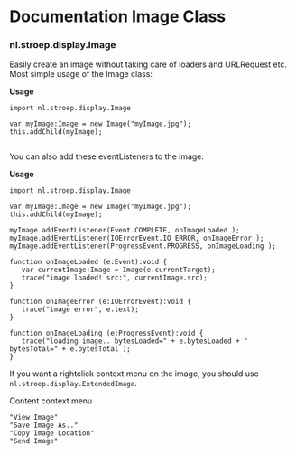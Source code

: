# Documentation Image Class #
### nl.stroep.display.Image ###

Easily create an image without taking care of loaders and URLRequest etc.
Most simple usage of the Image class:

**Usage**
```
import nl.stroep.display.Image

var myImage:Image = new Image("myImage.jpg");
this.addChild(myImage);
 
```

You can also add these eventListeners to the image:

**Usage**
```
import nl.stroep.display.Image

var myImage:Image = new Image("myImage.jpg");
this.addChild(myImage);

myImage.addEventListener(Event.COMPLETE, onImageLoaded );
myImage.addEventListener(IOErrorEvent.IO_ERROR, onImageError );
myImage.addEventListener(ProgressEvent.PROGRESS, onImageLoading );

function onImageLoaded (e:Event):void {   
   var currentImage:Image = Image(e.currentTarget);
   trace("image loaded! src:", currentImage.src);
}

function onImageError (e:IOErrorEvent):void {
   trace("image error", e.text);
}

function onImageLoading (e:ProgressEvent):void {
   trace("loading image.. bytesLoaded=" + e.bytesLoaded + " bytesTotal=" + e.bytesTotal );
}
```

If you want a rightclick context menu on the image, you should use `nl.stroep.display.ExtendedImage`.

Content context menu
```
"View Image"
"Save Image As.."
"Copy Image Location"
"Send Image"
```
